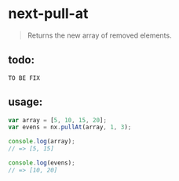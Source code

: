# next-pull-at
> Returns the new array of removed elements.

## todo:
```BUGGY
TO BE FIX
```

## usage:
```js
var array = [5, 10, 15, 20];
var evens = nx.pullAt(array, 1, 3);

console.log(array);
// => [5, 15]

console.log(evens);
// => [10, 20]
```
